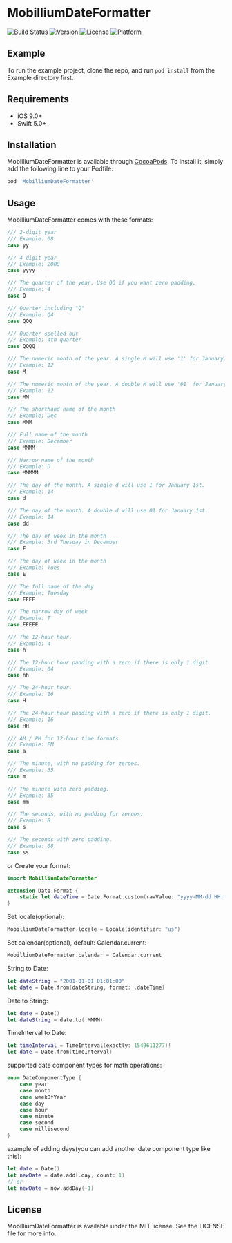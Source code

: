 # MobilliumDateFormatter

[![Build Status](https://github.com/mobillium/MobilliumDateFormatter/workflows/CI/badge.svg?branch=master)](https://github.com/mobillium/MobilliumDateFormatter/actions)
[![Version](https://img.shields.io/cocoapods/v/MobilliumDateFormatter.svg?style=flat)](https://cocoapods.org/pods/MobilliumDateFormatter)
[![License](https://img.shields.io/cocoapods/l/MobilliumDateFormatter.svg?style=flat)](https://cocoapods.org/pods/MobilliumDateFormatter)
[![Platform](https://img.shields.io/cocoapods/p/MobilliumDateFormatter.svg?style=flat)](https://cocoapods.org/pods/MobilliumDateFormatter)

## Example

To run the example project, clone the repo, and run `pod install` from the Example directory first.

## Requirements

- iOS 9.0+
- Swift 5.0+

## Installation

MobilliumDateFormatter is available through [CocoaPods](https://cocoapods.org). To install
it, simply add the following line to your Podfile:

```ruby
pod 'MobilliumDateFormatter'
```

## Usage

MobilliumDateFormatter comes with these formats:
```swift
/// 2-digit year
/// Example: 08
case yy

/// 4-digit year
/// Example: 2008
case yyyy

/// The quarter of the year. Use QQ if you want zero padding.
/// Example: 4
case Q

/// Quarter including "Q"
/// Example: Q4
case QQQ

/// Quarter spelled out
/// Example: 4th quarter
case QQQQ

/// The numeric month of the year. A single M will use '1' for January.
/// Example: 12
case M

/// The numeric month of the year. A double M will use '01' for January.
/// Example: 12
case MM

/// The shorthand name of the month
/// Example: Dec
case MMM

/// Full name of the month
/// Example: December
case MMMM

/// Narrow name of the month
/// Example: D
case MMMMM

/// The day of the month. A single d will use 1 for January 1st.
/// Example: 14
case d

/// The day of the month. A double d will use 01 for January 1st.
/// Example: 14
case dd

/// The day of week in the month
/// Example: 3rd Tuesday in December
case F

/// The day of week in the month
/// Example: Tues
case E

/// The full name of the day
/// Example: Tuesday
case EEEE

/// The narrow day of week
/// Example: T
case EEEEE

/// The 12-hour hour.
/// Example: 4
case h

/// The 12-hour hour padding with a zero if there is only 1 digit
/// Example: 04
case hh

/// The 24-hour hour.
/// Example: 16
case H

/// The 24-hour hour padding with a zero if there is only 1 digit.
/// Example: 16
case HH

/// AM / PM for 12-hour time formats
/// Example: PM
case a

/// The minute, with no padding for zeroes.
/// Example: 35
case m

/// The minute with zero padding.
/// Example: 35
case mm

/// The seconds, with no padding for zeroes.
/// Example: 8
case s

/// The seconds with zero padding.
/// Example: 08
case ss
```

or Create your format:
```swift
import MobilliumDateFormatter

extension Date.Format {
    static let dateTime = Date.Format.custom(rawValue: "yyyy-MM-dd HH:mm:ss")
}
```

Set locale(optional):
```swift
MobilliumDateFormatter.locale = Locale(identifier: "us")
```

Set calendar(optional), default: Calendar.current:
```swift
MobilliumDateFormatter.calendar = Calendar.current
```

String to Date:
```swift
let dateString = "2001-01-01 01:01:00"
let date = Date.from(dateString, format: .dateTime)
```

Date to String:
```swift
let date = Date()
let dateString = date.to(.MMMM)
```

TimeInterval to Date:
```swift
let timeInterval = TimeInterval(exactly: 1549611277)!
let date = Date.from(timeInterval)
```

supported date component types for math operations:
```swift
enum DateComponentType {
    case year
    case month
    case weekOfYear
    case day
    case hour
    case minute
    case second
    case millisecond
}
```

example of adding days(you can add another date component type like this):
```swift
let date = Date()
let newDate = date.add(.day, count: 1)
// or
let newDate = now.addDay(-1)
```

## License

MobilliumDateFormatter is available under the MIT license. See the LICENSE file for more info.
